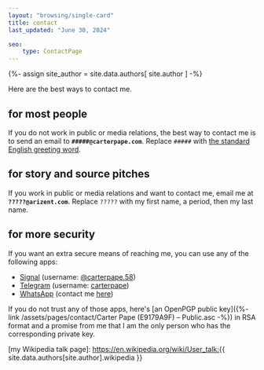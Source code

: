 ```yaml
---
layout: "browsing/single-card"
title: contact
last_updated: "June 30, 2024"

seo:
    type: ContactPage
---
```


{%- assign site_author =
    site.data.authors[
        site.author
    ]
-%}

Here are the best ways to contact me.

## for most people

If you do not work in public or media relations, the best way to contact me is to send an email to **`#####@carterpape.com`**. Replace `#####` with [the standard English greeting word](https://en.wiktionary.org/wiki/hello).

## for story and source pitches

If you work in public or media relations and want to contact me, email me at **`?????@arizent.com`**. Replace `?????` with my first name, a period, then my last name.

## for more security

If you want an extra secure means of reaching me, you can use any of the following apps:

* [Signal](https://signal.org) (username: [@carterpape.58](https://signal.me/#eu/2FVnSYq0p9ugwZMS3TJz_SlktsRViVCEnBpCThDH2bPNay1MM7dDuJyYHqCWoHHc))
* [Telegram](https://telegram.org) (username: [carterpape](https://t.me/carterpape))
* [WhatsApp](https://www.whatsapp.com) (contact me [here](https://wa.me/qr/IFMGXO6IGV7VJ1))

If you do not trust any of those apps, here's [an OpenPGP public key]({%- link /assets/pages/contact/Carter Pape (E9179A9F) – Public.asc -%}) in RSA format and a promise from me that I am the only person who has the corresponding private key.


[my Wikipedia talk page]: https://en.wikipedia.org/wiki/User_talk:{{ site.data.authors[site.author].wikipedia }}
